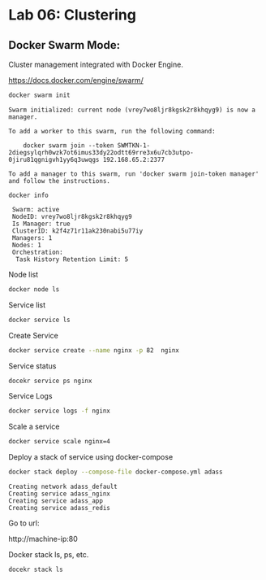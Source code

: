 # Lab 06: Clustering 

## Docker Swarm Mode:

Cluster management integrated with Docker Engine.

https://docs.docker.com/engine/swarm/


```bash
docker swarm init
```

```data
Swarm initialized: current node (vrey7wo8ljr8kgsk2r8khqyg9) is now a manager.

To add a worker to this swarm, run the following command:

    docker swarm join --token SWMTKN-1-2diegsylqrh0wzk7ot6imus33dy22odtt69rre3x6u7cb3utpo-0jiru81qgnigvh1yy6q3uwqgs 192.168.65.2:2377

To add a manager to this swarm, run 'docker swarm join-token manager' and follow the instructions.
```


```vim
docker info 
```

```vim
 Swarm: active
 NodeID: vrey7wo8ljr8kgsk2r8khqyg9
 Is Manager: true
 ClusterID: k2f4z71r11ak230nabi5u77iy
 Managers: 1
 Nodes: 1
 Orchestration:
  Task History Retention Limit: 5
```

Node list

```bash
docker node ls
```

Service list

```bash
docker service ls
```

Create Service
```bash
docker service create --name nginx -p 82  nginx
```

Service status

```bash
docekr service ps nginx
```

Service Logs
```bash
docker service logs -f nginx
```

Scale a service
```bash
docker service scale nginx=4
```

Deploy a stack of service using docker-compose
```bash
docker stack deploy --compose-file docker-compose.yml adass
```

```text
Creating network adass_default
Creating service adass_nginx
Creating service adass_app
Creating service adass_redis
```

Go to url:

http://machine-ip:80


Docker stack ls, ps, etc.

```bash
docekr stack ls
```

